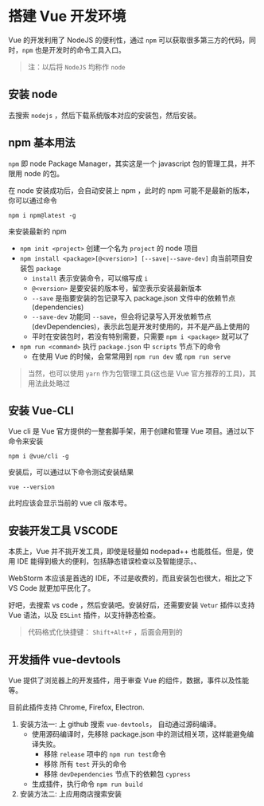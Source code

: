 # 搭建 Vue 开发环境

Vue 的开发利用了 NodeJS 的便利性，通过 `npm` 可以获取很多第三方的代码，同时，`npm` 也是开发时的命令工具入口。

> 注：以后将 `NodeJS` 均称作 `node`

## 安装 node

去搜索 `nodejs` ，然后下载系统版本对应的安装包，然后安装。

## npm 基本用法

`npm` 即 node Package Manager，其实这是一个 javascript 包的管理工具，并不限用 node 的包。

在 node 安装成功后，会自动安装上 npm ，此时的 npm 可能不是最新的版本，你可以通过命令

```shell
npm i npm@latest -g
```

来安装最新的 npm

- `npm init <project>` 创建一个名为 `project` 的 node 项目
- `npm install <package>[@<version>] [--save|--save-dev]` 向当前项目安装包 `package`
  - `install` 表示安装命令，可以缩写成 `i`
  - `@<version>` 是要安装的版本号，留空表示安装最新版本
  - `--save` 是指要安装的包记录写入 package.json 文件中的依赖节点(dependencies)
  - `--save-dev` 功能同 `--save`，但会将记录写入开发依赖节点(devDependencies)，表示此包是开发时使用的，并不是产品上使用的
  - 平时在安装包时，若没有特别需要，只需要 `npm i <package>` 就可以了
- `npm run <command>` 执行 `package.json` 中 `scripts` 节点下的命令
  - 在使用 Vue 的时候，会常常用到 `npm run dev` 或 `npm run serve`

> 当然，也可以使用 `yarn` 作为包管理工具(这也是 Vue 官方推荐的工具)，其用法此处略过

## 安装 Vue-CLI

Vue cli 是 Vue 官方提供的一整套脚手架，用于创建和管理 Vue 项目。通过以下命令来安装

```shell
npm i @vue/cli -g
```

安装后，可以通过以下命令测试安装结果

```shell
vue --version
```

此时应该会显示当前的 vue cli 版本号。

## 安装开发工具 VSCODE

本质上，Vue 并不挑开发工具，即使是轻量如 nodepad++ 也能胜任。但是，使用 IDE 能得到极大的便利，包括静态错误检查以及智能提示。、

WebStorm 本应该是首选的 IDE，不过是收费的，而且安装包也很大，相比之下 VS Code 就更加平民化了。

好吧，去搜索 vs code ，然后安装吧。安装好后，还需要安装 `Vetur` 插件以支持 Vue 语法，以及 `ESLint` 插件，以支持静态检查。

> 代码格式化快捷键： `Shift+Alt+F` ，后面会用到的

## 开发插件 vue-devtools

Vue 提供了浏览器上的开发插件，用于审查 Vue 的组件，数据，事件以及性能等。

目前此插件支持 Chrome, Firefox, Electron.

1. 安装方法一: 上 github 搜索 `vue-devtools`， 自动通过源码编译。
   - 使用源码编译时，先移除 package.json 中的测试相关项，这样能避免编译失败。
     - 移除 `release` 项中的 `npm run test`命令
     - 移除 所有 `test` 开头的命令
     - 移除 `devDependencies` 节点下的依赖包 `cypress`
   - 生成插件，执行命令 `npm run build`
2. 安装方法二: 上应用商店搜索安装
